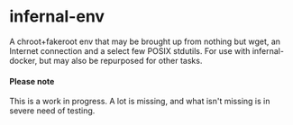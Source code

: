 # infernal-env

A chroot+fakeroot env that may be brought up from nothing but wget, an Internet connection and a select few POSIX stdutils.
For use with infernal-docker, but may also be repurposed for other tasks.

#### Please note

This is a work in progress. A lot is missing, and what isn't missing is in severe need of testing.
